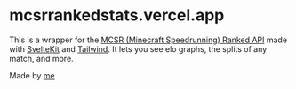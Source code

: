 # mcsrrankedstats.vercel.app

This is a wrapper for the [MCSR (Minecraft Speedrunning) Ranked API](https://mcsrranked.com) made with [SvelteKit](https://kit.svelte.dev) and [Tailwind](https://tailwindcss.com). It lets you see elo graphs, the splits of any match, and more.

Made by [me](https://mcsrrankedstats.vercel.app/doogilie)
